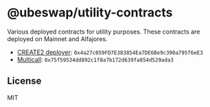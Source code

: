 # @ubeswap/utility-contracts

Various deployed contracts for utility purposes. These contracts are deployed on Mainnet and Alfajores.

- [CREATE2 deployer](https://github.com/thegostep/solidity-create2-deployer): `0x4a27c059FD7E383854Ea7DE6Be9c390a795f6eE3`
- [Multicall](https://github.com/makerdao/multicall): `0x75f59534dd892c1f8a7b172d639fa854d529ada3`

## License

MIT
